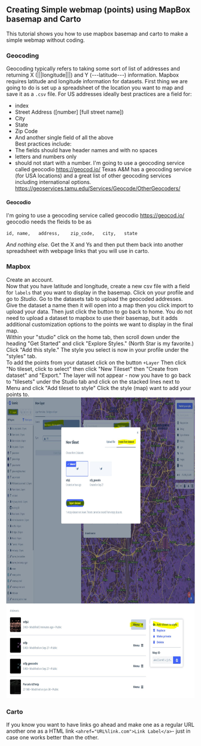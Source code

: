 ## Creating Simple webmap (points) using MapBox basemap and Carto
This tutorial shows you how to use mapbox basemap and carto to make a simple webmap without coding.
### Geocoding
Geocoding typically refers to taking some sort of list of addresses and returning X (|||longitude|||) and Y (---latitude---) information. Mapbox requires latitude and longitude information for datasets.
First thing we are going to do is set up a spreadsheet of the location you want to map and save it as a `.csv` file.
For US addresses ideally best practices are a field for:
- index
- Street Address ([number] [full street name])
- City
- State
- Zip Code
- And another single field of all the above <br>
Best practices include:
- The fields should have header names and with no spaces
- letters and numbers only
- should not start with a number.
I'm going to use a geocoding service called geocodio https://geocod.io/ Texas A&M has a geocoding service (for USA locations) and a great list of other geocoding services including international options. https://geoservices.tamu.edu/Services/Geocode/OtherGeocoders/ <br>
#### Geocodio
I'm going to use a geocoding service called geocodio https://geocod.io/
geocodio needs the fleids to be as
```
id,	name,	address,	zip_code,	city,	state
```
*And nothing else.* Get the X and Ys and then put them back into another spreadsheet with webpage links that you will use in carto.

### Mapbox
Create an account. <br>
Now that you have latitude and longitude, create a new csv file with a field for `labels` that you want to display in the basemap. Click on your profile and go to *Studio*. Go to the datasets tab to upload the geocoded addresses. Give the dataset a name then it will open into a map then you click import to upload your data. Then just click the button to go back to home.  You do not need to upload a dataset to mapbox to use their basemap, but it adds additional customization options to the points we want to display in the final map.<br>
Within your "studio" click on the home tab, then scroll down under the heading "Get Started" and click "Explore Styles."  (North Star is my favorite.) Click "Add this style."  The style you select is now in your profile under the "styles" tab. <br>
To add the points from your dataset click on the button `+Layer` Then click "No tileset, click to select" then click "New Tileset" then "Create from dataset" and "Export." The layer will not appear - now you have to go back to "tilesets" under the Studio tab and click on the stacked lines next to Menu and click "Add tileset to style" Click the style (map) want to add your points to.
<img src="https://github.com/akell47/GIS/blob/master/GISImages/mapboxdataset.JPG" width="1000" height="550"/> <br>
<img src="https://github.com/akell47/GIS/blob/master/GISImages/adddatatomap.JPG" width="1000" height="250"/> <br>

### Carto
If you know you want to have links go ahead and make one as a regular URL another one as a HTML link `<ahref="URL%link.com">Link Label</a>`- just in case one works better than the other. <br>
